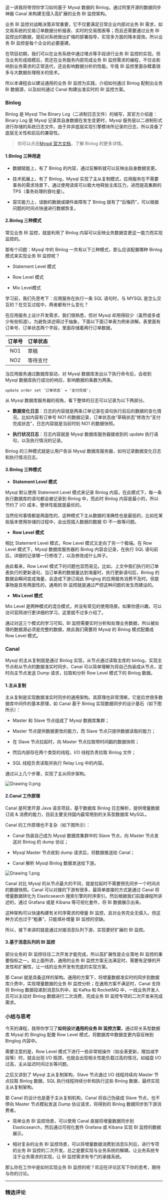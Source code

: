 <p data-nodeid="3621" class="">这一讲我将带领你学习如何基于 Mysql 数据的 Binlog，通过阿里开源的数据同步神器 Canal 来构建无侵入高扩展的业务 BI 监控架构。</p>


<p data-nodeid="2540">业务 BI 监控对战略决策非常重要，它不仅要满足日常企业内部对业务 BI 需求，如交易系统的交易订单数据分析报表、实时的交易图表等；而且还需要通过业务 BI 监控出的数据，提前对系统做出扩缩的部署指导，实现多方面的降本提效。所以业务 BI 监控是每个企业的必要基建。</p>
<p data-nodeid="2541">在项目初期，我们可以在业务系统中通过埋点等手段进行业务 BI 监控的实现。但当业务形成规模后，若还在业务服务内部完成业务 BI 监控需求的编程，不仅会影响到业务需求的正常迭代，还会影响数据分析的性能。毕竟 BI 监控里面杂糅着很多与大数据处理相关的技术。</p>
<p data-nodeid="2542">所以本课程会以建设通用的业务 BI 监控为实践，介绍如何通过 Binlog 配制出业务 BI 数据源，以及如何通过 Canal 构建出准实时的 BI 监控方案。</p>
<h3 data-nodeid="2543">Binlog</h3>
<p data-nodeid="2544">Binlog 是 Mysql The Binary Log（二进制日志文件）的缩写，其官方介绍是：Binary Log 是 Mysql 记录其自身数据在发生变更时，Mysql 服务层以二进制形式进行存储的系统日志文件。由于并非底层实现引擎模块所记录的日志，所以具备了底层无关性和前后的兼容性。</p>
<blockquote data-nodeid="2545">
<p data-nodeid="2546">你可以点击<a href="https://dev.mysql.com/doc/refman/8.0/en/binary-log.html?fileGuid=xxQTRXtVcqtHK6j8" data-nodeid="2664">Mysql 官方文档</a>，了解 Binlog 的更多详情。</p>
</blockquote>
<h4 data-nodeid="2547">1.Binlog 三种用途</h4>
<ul data-nodeid="2548">
<li data-nodeid="2549">
<p data-nodeid="2550">数据赋能上，有了 Binlog 的内容，通过反解析就可以反映出自身数据变更。</p>
</li>
<li data-nodeid="2551">
<p data-nodeid="2552">技术拓展上，有了 Binlog，Mysql 实现了主从复制模式，应用服务在不需要事务的需求场景下，通过使用读库可以极大地释放主库压力，进而提高集群的 TPS（事务处理的吞吐量）。</p>
</li>
<li data-nodeid="2553">
<p data-nodeid="2554">容灾能力上，误删的数据或硬件故障有了 Binlog 就有了“后悔药”，可以根据问题的时间点快速进行数据恢复。</p>
</li>
</ul>
<h4 data-nodeid="2555">2.Binlog 三种模式</h4>
<p data-nodeid="2556">常见业务 BI 监控，就是利用了 Binlog 内容可以反映业务数据变更这一能力而实现监控的。</p>
<p data-nodeid="2557">那有个问题：Mysql 中的 Binlog 一共有以下三种模式，那么应该配置哪种 Binlog 模式来实现业务 BI 监控呢？</p>
<ul data-nodeid="2558">
<li data-nodeid="2559">
<p data-nodeid="2560">Statement Level 模式</p>
</li>
<li data-nodeid="2561">
<p data-nodeid="2562">Row Level 模式</p>
</li>
<li data-nodeid="2563">
<p data-nodeid="2564">Mix Level模式</p>
</li>
</ul>
<p data-nodeid="2565">学习前，我们先思考下：应用服务在执行一条 SQL 语句时，与 MYSQL 是怎么交互的？在交互过程中，两者都有什么变化？</p>
<p data-nodeid="2566">在应用服务上设计开发需求，我们很熟悉，但对 Mysql 却用得较少（虽然或多或少有些知道）。为避免讲述得过于抽象，下面以下面订单表为例来讲解。表里面有订单号、订单状态两个字段，里面存储着两行订单数据。</p>
<table data-nodeid="4056">
<thead data-nodeid="4057">
<tr data-nodeid="4058">
<th align="center" data-nodeid="4060">订单号</th>
<th data-nodeid="4061">订单状态</th>
</tr>
</thead>
<tbody data-nodeid="4064">
<tr data-nodeid="4065">
<td align="center" data-nodeid="4066">NO1</td>
<td data-nodeid="4067">草稿</td>
</tr>
<tr data-nodeid="4068">
<td align="center" data-nodeid="4069">NO2</td>
<td data-nodeid="4070">等待支付</td>
</tr>
</tbody>
</table>

<p data-nodeid="2585">当应用服务通过数据库驱动，对 Mysql 数据库发出以下执行命令后，会收到 Mysql 数据库执行成功的响应，影响数据的条数为两条。</p>
<pre class="lang-java" data-nodeid="2586"><code data-language="java">update order set `订单状态` = <span class="hljs-string">'支付完成'</span>;
</code></pre>
<p data-nodeid="2587">从 Mysql 数据库服务器的视角，看下整体的日志可以记录为以下两部分。</p>
<ul data-nodeid="2588">
<li data-nodeid="2589">
<p data-nodeid="2590"><strong data-nodeid="2690">数据变化日志</strong>：日志的内容就是两条订单记录在语句执行前后的数据的变化情况。比如内容有订单号 NO1 的数据记录，订单状态由“草稿状态”修改为“支付完成状态”，日志内容就是当前时刻 NO1 的数据快照。</p>
</li>
<li data-nodeid="2591">
<p data-nodeid="2592"><strong data-nodeid="2695">执行状况日志</strong>：日志内容就是 Mysql 数据库服务器接收到的 update 执行语句，以及执行情况的记录。</p>
</li>
</ul>
<p data-nodeid="2593">Binlog 的三种模式就是让用户告诉 Mysql 数据库服务器，如何记录数据变化日志和执行情况日志。</p>
<h4 data-nodeid="2594">3.Binlog 三种模式</h4>
<ul data-nodeid="2595">
<li data-nodeid="2596">
<p data-nodeid="2597"><strong data-nodeid="2701">Statement Level 模式</strong></p>
</li>
</ul>
<p data-nodeid="2598">Mysql 默认使用 Statement Level 模式来记录 Binlog 内容。在此模式下，每一条执行数据库的语句都会被记录到 Binlog 中，而此时 Binlog 内容是最小的，所以节约了 I/O 成本，整体性能就是最优的。</p>
<p data-nodeid="2599">当然任何事情都是两面性的，这种模式下主从数据的准确性也是最低的，比如在某些版本使用存储的过程中，会出现插入数据的数据 ID 不一致等问题。</p>
<ul data-nodeid="2600">
<li data-nodeid="2601">
<p data-nodeid="2602"><strong data-nodeid="2707">Row Level 模式</strong></p>
</li>
</ul>
<p data-nodeid="2603">相比 Statement Level 模式，Row Level 模式又走向了另一个极端。在 Row Level 模式下，Mysql 数据库服务器的 Binlog 内容会记录，在执行 SQL 语句前后，详细的记录哪一行修改了，以及修改成什么样子。</p>
<p data-nodeid="2604">由此看来，Row Level 模式下的问题也显而易见。比如，上文中我们执行的订单表执行的更新语句，当订单表的数据量达到海量时，执行更新语句后，Binlog 的数据会瞬间变成海量，会造成下游订阅此 Binglog 的应用服务消费不及时。但是事物是具有两面性的，通用的 BI 监控就是通过严控这种问题的发生而建设的。</p>
<ul data-nodeid="2605">
<li data-nodeid="2606">
<p data-nodeid="2607"><strong data-nodeid="2713">Mix Level 模式</strong></p>
</li>
</ul>
<p data-nodeid="2608">Mix Level 是两种模式的混合模式，并没有常见的使用场景。如果你感兴趣，可以访问官网进行更详细的学习，这里就不过多介绍了。</p>
<p data-nodeid="2609">通过对这三个模式的学习可知，BI 监控需要实时分析和处理业务数据，所以被处理的数据源必须是完整的数据，故此我们需要将 Mysql 的 Binlog 模式配置成 Row Level 模式。</p>
<h3 data-nodeid="2610">Canal</h3>
<p data-nodeid="2611">Mysql 的主从复制就是通过 Binlog 实现，从节点通过读取主库的 binlog，实现主节点和从节点的数据准实时同步。Canal 可以简单理解为将自己伪装成从节点，定时向主节点发送 Dump 请求，拉取和分析 Row Level 模式下的 Binlog 数据。</p>
<h4 data-nodeid="2612">1.主从复制</h4>
<p data-nodeid="2613">主从复制是实现数据准实时同步的通用架构。其原理也非常清晰，它是后世很多数据库中间件的基本原理，如 Canal 基于 Binlog 实现数据同步的设计基石（如下图所示）：</p>
<ul data-nodeid="2614">
<li data-nodeid="2615">
<p data-nodeid="2616">Master 和 Slave 节点组成了 Mysql 数据库集群；</p>
</li>
<li data-nodeid="2617">
<p data-nodeid="2618">Master 节点提供数据更改的能力，而 Slave 节点只提供数据读取的能力；</p>
</li>
<li data-nodeid="2619">
<p data-nodeid="2620">在 Slave 节点拉起时，向 Master 节点拉取带时间戳的数据快照；</p>
</li>
<li data-nodeid="2621">
<p data-nodeid="2622">然后内部存在两个类型的线程，I/O 线程负责拉取 Binlog 文件；</p>
</li>
<li data-nodeid="2623">
<p data-nodeid="2624">SQL 线程负责读取并执行 Relay Log 中的内容。</p>
</li>
</ul>
<p data-nodeid="2625">通过以上几个步骤，实现了主从同步架构。</p>
<p data-nodeid="4505" class=""><img src="https://s0.lgstatic.com/i/image6/M01/40/6F/Cgp9HWCk4g2ARr8vAAUdkIbJM8c153.png" alt="Drawing 0.png" data-nodeid="4508"></p>

<h4 data-nodeid="2627">2.Canal 工作原理</h4>
<p data-nodeid="2628">Canal 是阿里开源 Java 语言项目，基于数据库 Binlog 日志解析，提供增量数据订阅 &amp; 消费的能力，目前主要支持国内最常用到的关系型数据库 MySQL。</p>
<p data-nodeid="2629">Canal 的工作原理也不复杂（如下图所示）：</p>
<ul data-nodeid="2630">
<li data-nodeid="2631">
<p data-nodeid="2632">Canal 伪装自己成为 Mysql 数据库集群中的 Slave 节点，向 Master 节点发送对 Binlog 的 dump 协议；</p>
</li>
<li data-nodeid="2633">
<p data-nodeid="2634">Mysql Master 节点收到 dump 请求后，将数据推送给 Canal；</p>
</li>
<li data-nodeid="2635" class="">
<p data-nodeid="2636">Canal 解析 Mysql Binlog 数据发送给下游。</p>
</li>
</ul>
<p data-nodeid="4941" class="te-preview-highlight"><img src="https://s0.lgstatic.com/i/image6/M00/40/78/CioPOWCk4hOAbZVeAAHP3TFA6b4794.png" alt="Drawing 1.png" data-nodeid="4944"></p>

<p data-nodeid="2638">Canal 对比 Mysql 的从节点最大的不同，就是拉起时不需要预先同步一个时间点的数据快照。Canal 可以对接的下游有很多，最简单直接的方式是通过 Canal 将增量数据转化为 Elasticsearch 搜索引擎的时序索引。然后根据我们前面课程所讲述的，通过 Grafana 或是 Kibana 等可视化套件，将 BI 数据展示出来。</p>
<p data-nodeid="2639">这种架构可以快速构建有关时序需求的增量 BI 监控，且对业务完全无侵入。但这种方式也过于“粗暴”，只能填补增量 BI 监控的空缺。</p>
<p data-nodeid="2640">所以，接下来讲的就是通过对接消息队列下游，实现更好扩展的 BI 监控。</p>
<h4 data-nodeid="2641">3.基于消息队列的 BI 监控</h4>
<p data-nodeid="2642">部分业务的 BI 监控往往二次开发才能完成，所以高扩展性是企业落地 BI 监控的重要指标之一。如上面所讲，通用的业务 BI 监控方案无法满足时，需要有足够的开发性和扩展性，让一线的业务开发有兜底的实现方案。</p>
<p data-nodeid="2643">那 Canal 就是具备这样的架构。通用的方案下，将增量数据准实时的同步到数据库介质中，实现增量数据的业务 BI 监控分析；在通用方案不满足时，Canal 支持将 Binlog 数据投递到消息队列中，如 Kafka 和 RocketMQ 中，一线业务开发人员可以主动对 Binlog 数据进行二次消费，完成业务 BI 监控专项的二次开发来完成需求。</p>
<h3 data-nodeid="2644">小结与思考</h3>
<p data-nodeid="2645">今天的课程，我带你学习了<strong data-nodeid="2748">如何设计通用的业务 BI 监控方案</strong>，通过将关系型数据库 Mysql 的 Binglog 配置 Row Level 模式，将数据库中数据变更内容反映到 Binglog 内容中。</p>
<p data-nodeid="2646">需要注意的是，Row Level 模式下进行一些非常规操作（如全表更新，赠加减字段等）时，就会出现 I/O 瓶颈，也就会出现相关性能负载过高的情况，如磁盘 I/O 过高，主从延迟时间过长等问题。</p>
<p data-nodeid="2647">之后又讲到了 Mysql 主从复制架构，Slave 节点通过 I/O 线程持续向 Master 节点拉取 Binlog 数据，SQL 执行线程持续分析和执行这些 Binlog 数据，最终实现主从复制架构。</p>
<p data-nodeid="2648">那 Canal 的设计也是基于主从复制机构，Canal 将自己伪装成 Slave 节点，也不停向 Master 节点模拟发送 Dump 协议请求，将得到的 Binlog 数据同步到下游消费者。</p>
<ul data-nodeid="2649">
<li data-nodeid="2650">
<p data-nodeid="2651">简单业务 BI 监控场景，可以使用 Canal 直接将增量数据同步到 Elasticsearch，然后通过可视化套件 Grafana 或 Kibana 实现 BI 监控的数据展示。</p>
</li>
<li data-nodeid="2652">
<p data-nodeid="2653">相对复杂的业务 BI 监控场景，可以将增量数据消费到消息队列后，进行专项的业务 BI 监控的二次开发。总之是要实现与业务系统的解耦，让业务系统专注于业务需求的实现，让 BI 监控需求有专门的承接系统。</p>
</li>
</ul>
<p data-nodeid="2654">那么你在工作中是如何实现业务 BI 监控的呢？欢迎在评论区写下你的思考，期待与你的讨论。</p>

---

### 精选评论


